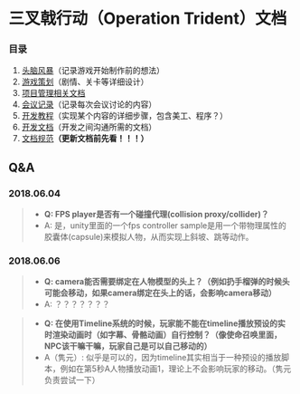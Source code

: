 # 三叉戟行动（Operation Trident）文档

### 目录
1. [头脑风暴](brainstorm/README.MD)（记录游戏开始制作前的想法）
2. [游戏策划](planning/game/README.MD)（剧情、关卡等详细设计）
3. [项目管理相关文档](planning/project/README.MD)
4. [会议记录](minutes/README.MD)（记录每次会议讨论的内容）
5. [开发教程](tutorial/README.MD)（实现某个内容的详细步骤，包含美工、程序？）
6. [开发文档](development/README.MD)（开发之间沟通所需的文档）
7. [文档规范](CONTRIBUTING.MD)**（更新文档前先看！！！）**

## Q&A
### 2018.06.04

> - **Q: FPS player是否有一个碰撞代理(collision proxy/collider)？**  
> - A: 是，unity里面的一个fps controller sample是用一个带物理属性的胶囊体(capsule)来模拟人物，从而实现上斜坡、跳等动作。

### 2018.06.06

> - **Q: camera能否需要绑定在人物模型的头上？（例如扔手榴弹的时候头可能会移动，如果camera绑定在头上的话，会影响camera移动）**
> - A: ？？？？？？？

> - **Q: 在使用Timeline系统的时候，玩家能不能在timeline播放预设的实时渲染动画时（如字幕、骨骼动画）自行控制？（像使命召唤里面，NPC该干嘛干嘛，玩家自己是可以自己移动的）**
> - A（隽元）: 似乎是可以的，因为timeline其实相当于一种预设的播放脚本，例如在第5秒A人物播放动画1，理论上不会影响玩家的移动。（隽元负责尝试一下）
